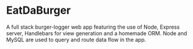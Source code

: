 # EatDaBurger
A full stack burger-logger web app featuring the use of Node, Express server, Handlebars for view generation and a homemade ORM. Node and MySQL are used to query and route data flow in the app.

